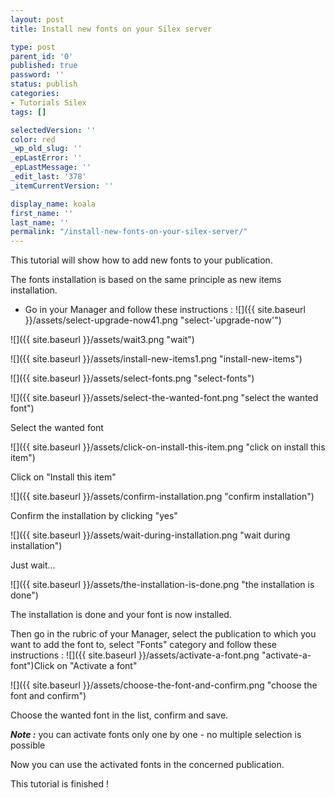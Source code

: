 ```yaml
---
layout: post
title: Install new fonts on your Silex server

type: post
parent_id: '0'
published: true
password: ''
status: publish
categories:
- Tutorials Silex
tags: []

selectedVersion: ''
color: red
_wp_old_slug: ''
_epLastError: ''
_epLastMessage: ''
_edit_last: '378'
_itemCurrentVersion: ''

display_name: koala
first_name: ''
last_name: ''
permalink: "/install-new-fonts-on-your-silex-server/"
---
```


This tutorial will show how to add new fonts to your publication.

The fonts installation is based on the same principle as new items installation.



*   Go in your Manager and follow these instructions
: 
![]({{ site.baseurl }}/assets/select-upgrade-now41.png "select-'upgrade-now'")

![]({{ site.baseurl }}/assets/wait3.png "wait")

![]({{ site.baseurl }}/assets/install-new-items1.png "install-new-items")

![]({{ site.baseurl }}/assets/select-fonts.png "select-fonts")

![]({{ site.baseurl }}/assets/select-the-wanted-font.png "select the wanted font")

Select the wanted font

![]({{ site.baseurl }}/assets/click-on-install-this-item.png "click on install this item")

Click on "Install this item"

![]({{ site.baseurl }}/assets/confirm-installation.png "confirm installation")

Confirm the installation by clicking "yes"

![]({{ site.baseurl }}/assets/wait-during-installation.png "wait during installation")

Just wait...

![]({{ site.baseurl }}/assets/the-installation-is-done.png "the installation is done")

The installation is done and your font is now installed.

Then go in the <Manage> rubric of your Manager, select the publication to which you want to add the font to, select "Fonts" category and follow these instructions
: 
![]({{ site.baseurl }}/assets/activate-a-font.png "activate-a-font")Click on "Activate a font"

![]({{ site.baseurl }}/assets/choose-the-font-and-confirm.png "choose the font and confirm")

Choose the wanted font in the list, confirm and save.

_**Note :**_ you can activate fonts only one by one - no multiple selection is possible

Now you can use the activated fonts in the concerned publication.

This tutorial is finished !